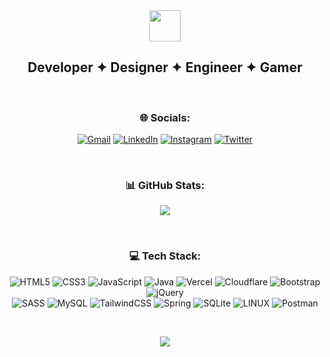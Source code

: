 

<div align="center">
  <img src="https://c.tenor.com/UTxKJNlZilwAAAAi/luffy-monkey-d-luffy.gif" width="50" width="60" align="top">
</div>

<div align="center" padding="10">
  <h2>Developer ✦ Designer ✦ Engineer ✦ Gamer</h2>
</div>
</br>
<div align="center" padding="10">
  <h3>🌐 Socials:</h3>
  
[![Gmail](https://img.shields.io/badge/%20-Gmail-white?style=flat&logo=gmail)](mailto:khandalkshitiz007@gmail.com)
[![LinkedIn](https://img.shields.io/badge/LinkedIn-%230077B5.svg?logo=linkedin&logoColor=white)](https://www.linkedin.com/in/kshitiz-khandal/) 
[![Instagram](https://img.shields.io/badge/Instagram-%23E4405F.svg?logo=Instagram&logoColor=white)](https://www.instagram.com/kxhitizz/?igshid=ZDdkNTZiNTM%3D)
[![Twitter](https://img.shields.io/badge/Twitter-%231DA1F2.svg?logo=Twitter&logoColor=white)](https://twitter.com/kshitiz_khandal) 

</div>

</br>

<div align="center" padding="10">
  
<h3>📊 GitHub Stats:</h3>
  
![](https://github-readme-stats.vercel.app/api/top-langs/?username=KshitizKhandal&theme=react&hide_border=false&include_all_commits=true&count_private=true&layout=compact)

</div>

</br>

<div align="center">
  
  <h3>💻 Tech Stack:</h3>
  
  ![HTML5](https://img.shields.io/badge/html5-%23E34F26.svg?style=for-the-badge&logo=html5&logoColor=white)
  ![CSS3](https://img.shields.io/badge/css3-%231572B6.svg?style=for-the-badge&logo=css3&logoColor=white)
  ![JavaScript](https://img.shields.io/badge/javascript-%23323330.svg?style=for-the-badge&logo=javascript&logoColor=%23F7DF1E) 
  ![Java](https://img.shields.io/badge/java-%23ED8B00.svg?style=for-the-badge&logo=java&logoColor=white) 
  ![Vercel](https://img.shields.io/badge/vercel-%23000000.svg?style=for-the-badge&logo=vercel&logoColor=white) 
  ![Cloudflare](https://img.shields.io/badge/Cloudflare-F38020?style=for-the-badge&logo=Cloudflare&logoColor=white) 
  ![Bootstrap](https://img.shields.io/badge/bootstrap-%23563D7C.svg?style=for-the-badge&logo=bootstrap&logoColor=white)
  ![jQuery](https://img.shields.io/badge/jquery-%230769AD.svg?style=for-the-badge&logo=jquery&logoColor=white)  
  ![SASS](https://img.shields.io/badge/SASS-hotpink.svg?style=for-the-badge&logo=SASS&logoColor=white) 
  ![MySQL](https://img.shields.io/badge/mysql-%2300f.svg?style=for-the-badge&logo=mysql&logoColor=white)
  ![TailwindCSS](https://img.shields.io/badge/tailwindcss-%2338B2AC.svg?style=for-the-badge&logo=tailwind-css&logoColor=white)
  ![Spring](https://img.shields.io/badge/spring-%236DB33F.svg?style=for-the-badge&logo=spring&logoColor=white) 
  ![SQLite](https://img.shields.io/badge/sqlite-%2307405e.svg?style=for-the-badge&logo=sqlite&logoColor=white) 
  ![LINUX](https://img.shields.io/badge/Linux-FCC624?style=for-the-badge&logo=linux&logoColor=black) 
  ![Postman](https://img.shields.io/badge/Postman-FF6C37?style=for-the-badge&logo=postman&logoColor=white)
  
</div>

</br>

<div align="center">
  
[![](https://visitcount.itsvg.in/api?id=KshitizKhandal&icon=5&color=7)](https://visitcount.itsvg.in)
  
 </div>
